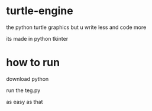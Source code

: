 # turtle-engine
the python turtle graphics but u write less and code more

its made in python tkinter



# how to run
download python

run the teg.py

as easy as that
